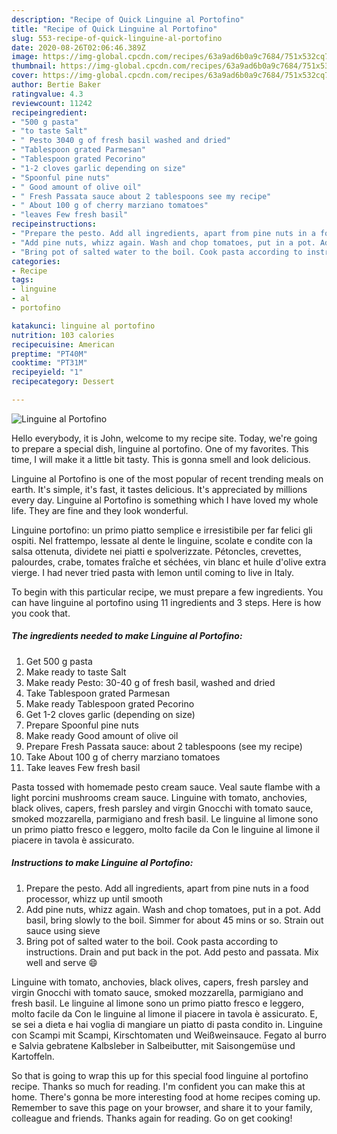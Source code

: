 ```yaml
---
description: "Recipe of Quick Linguine al Portofino"
title: "Recipe of Quick Linguine al Portofino"
slug: 553-recipe-of-quick-linguine-al-portofino
date: 2020-08-26T02:06:46.389Z
image: https://img-global.cpcdn.com/recipes/63a9ad6b0a9c7684/751x532cq70/linguine-al-portofino-recipe-main-photo.jpg
thumbnail: https://img-global.cpcdn.com/recipes/63a9ad6b0a9c7684/751x532cq70/linguine-al-portofino-recipe-main-photo.jpg
cover: https://img-global.cpcdn.com/recipes/63a9ad6b0a9c7684/751x532cq70/linguine-al-portofino-recipe-main-photo.jpg
author: Bertie Baker
ratingvalue: 4.3
reviewcount: 11242
recipeingredient:
- "500 g pasta"
- "to taste Salt"
- " Pesto 3040 g of fresh basil washed and dried"
- "Tablespoon grated Parmesan"
- "Tablespoon grated Pecorino"
- "1-2 cloves garlic depending on size"
- "Spoonful pine nuts"
- " Good amount of olive oil"
- " Fresh Passata sauce about 2 tablespoons see my recipe"
- " About 100 g of cherry marziano tomatoes"
- "leaves Few fresh basil"
recipeinstructions:
- "Prepare the pesto. Add all ingredients, apart from pine nuts in a food processor, whizz up until smooth"
- "Add pine nuts, whizz again. Wash and chop tomatoes, put in a pot. Add basil, bring slowly to the boil. Simmer for about 45 mins or so. Strain out sauce using sieve"
- "Bring pot of salted water to the boil. Cook pasta according to instructions. Drain and put back in the pot. Add pesto and passata. Mix well and serve 😄"
categories:
- Recipe
tags:
- linguine
- al
- portofino

katakunci: linguine al portofino 
nutrition: 103 calories
recipecuisine: American
preptime: "PT40M"
cooktime: "PT31M"
recipeyield: "1"
recipecategory: Dessert

---
```



![Linguine al Portofino](https://img-global.cpcdn.com/recipes/63a9ad6b0a9c7684/751x532cq70/linguine-al-portofino-recipe-main-photo.jpg)

Hello everybody, it is John, welcome to my recipe site. Today, we're going to prepare a special dish, linguine al portofino. One of my favorites. This time, I will make it a little bit tasty. This is gonna smell and look delicious.

Linguine al Portofino is one of the most popular of recent trending meals on earth. It's simple, it's fast, it tastes delicious. It's appreciated by millions every day. Linguine al Portofino is something which I have loved my whole life. They are fine and they look wonderful.

Linguine portofino: un primo piatto semplice e irresistibile per far felici gli ospiti. Nel frattempo, lessate al dente le linguine, scolate e condite con la salsa ottenuta, dividete nei piatti e spolverizzate. Pétoncles, crevettes, palourdes, crabe, tomates fraîche et séchées, vin blanc et huile d&#39;olive extra vierge. I had never tried pasta with lemon until coming to live in Italy.


To begin with this particular recipe, we must prepare a few ingredients. You can have linguine al portofino using 11 ingredients and 3 steps. Here is how you cook that.

<!--inarticleads1-->

##### The ingredients needed to make Linguine al Portofino:

1. Get 500 g pasta
1. Make ready to taste Salt
1. Make ready  Pesto: 30-40 g of fresh basil, washed and dried
1. Take Tablespoon grated Parmesan
1. Make ready Tablespoon grated Pecorino
1. Get 1-2 cloves garlic (depending on size)
1. Prepare Spoonful pine nuts
1. Make ready  Good amount of olive oil
1. Prepare  Fresh Passata sauce: about 2 tablespoons (see my recipe)
1. Take  About 100 g of cherry marziano tomatoes
1. Take leaves Few fresh basil


Pasta tossed with homemade pesto cream sauce. Veal saute flambe with a light porcini mushrooms cream sauce. Linguine with tomato, anchovies, black olives, capers, fresh parsley and virgin Gnocchi with tomato sauce, smoked mozzarella, parmigiano and fresh basil. Le linguine al limone sono un primo piatto fresco e leggero, molto facile da Con le linguine al limone il piacere in tavola è assicurato. 

<!--inarticleads2-->

##### Instructions to make Linguine al Portofino:

1. Prepare the pesto. Add all ingredients, apart from pine nuts in a food processor, whizz up until smooth
1. Add pine nuts, whizz again. Wash and chop tomatoes, put in a pot. Add basil, bring slowly to the boil. Simmer for about 45 mins or so. Strain out sauce using sieve
1. Bring pot of salted water to the boil. Cook pasta according to instructions. Drain and put back in the pot. Add pesto and passata. Mix well and serve 😄


Linguine with tomato, anchovies, black olives, capers, fresh parsley and virgin Gnocchi with tomato sauce, smoked mozzarella, parmigiano and fresh basil. Le linguine al limone sono un primo piatto fresco e leggero, molto facile da Con le linguine al limone il piacere in tavola è assicurato. E, se sei a dieta e hai voglia di mangiare un piatto di pasta condito in. Linguine con Scampi mit Scampi, Kirschtomaten und Weißweinsauce. Fegato al burro e Salvia gebratene Kalbsleber in Salbeibutter, mit Saisongemüse und Kartoffeln. 

So that is going to wrap this up for this special food linguine al portofino recipe. Thanks so much for reading. I'm confident you can make this at home. There's gonna be more interesting food at home recipes coming up. Remember to save this page on your browser, and share it to your family, colleague and friends. Thanks again for reading. Go on get cooking!
